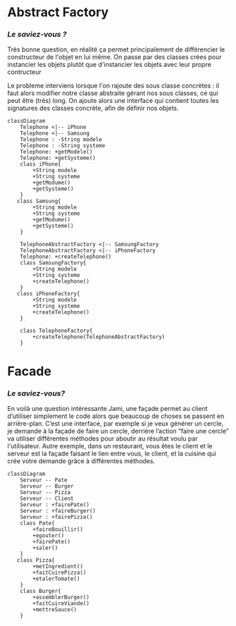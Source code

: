# Abstract Factory

### *Le saviez-vous ?*

Très bonne question, en réalité ça permet principalement de différencier le constructeur de l'objet en lui même.
 On passe par des classes crées pour instancier les objets plutôt que d'instancier les objets avec leur propre contructeur


Le probleme interviens lorsque l'on rajoute des sous classe concrètes : il faut alors modifier notre classe abstraite 
gérant nos sous classes, ce qui peut être (très) long. On ajoute alors une interface qui contient toutes les signatures 
des classes concrète, afin de définir nos objets.





```mermaid
classDiagram
    Telephone <|-- iPhone
    Telephone <|-- Samsung
    Telephone : -String modele
    Telephone : -String systeme
    Telephone: +getModele()
    Telephone: +getSysteme()
    class iPhone{
        +String modele
        +String systeme
        +getModume()
        +getSysteme()
    }
   class Samsung{
        +String modele
        +String systeme
        +getModume()
        +getSysteme()
    }
    
    TelephoneAbstractFactory <|-- SamsungFactory
    TelephoneAbstractFactory <|-- iPhoneFactory
    Telephone: +createTelephone()
    class SamsungFactory{
        +String modele
        +String systeme
        +createTelephone()
    }
   class iPhoneFactory{
        +String modele
        +String systeme
        +createTelephone()
    }
    
    class TelephoneFactory{
        +createTelephone(TelephoneAbstractFactory)
    }
```

# Facade

### *Le saviez-vous?*

En voilà une question intéressante Jami, une façade permet au client d’utiliser simplement le code alors que beaucoup de choses se passent en arrière-plan.
C’est une interface, par exemple si je veux générer un cercle, je demande à la façade de faire un cercle, derrière 
l’action “faire une cercle” va utiliser différentes méthodes pour aboutir au résultat voulu par l'utilisateur.
Autre exemple, dans un restaurant, vous êtes le client et le serveur est la façade faisant le lien entre vous, 
le client, et la cuisine qui crée votre demande grâce à différentes méthodes.

```mermaid
classDiagram
    Serveur -- Pate
    Serveur -- Burger
    Serveur -- Pizza
    Serveur -- Client
    Serveur : +fairePate()
    Serveur : +faireBurger()
    Serveur : +fairePizza()
    class Pate{
        +faireBouillir()
        +egouter()
        +fairePate()
        +saler()
    }
   class Pizza{
        +metIngredient()
        +faitCuirePizza()
        +etalerTomate()
    }
    class Burger{
        +assemblerBurger()
        +faitCuireViande()
        +mettreSauce()
    }
```